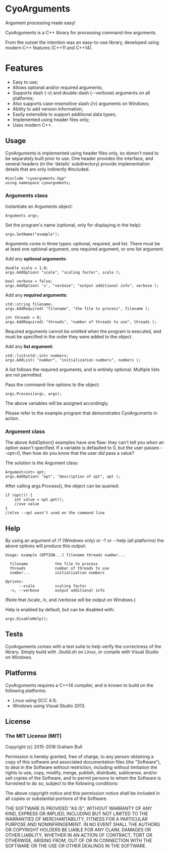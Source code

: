 # CyoArguments

Argument processing made easy!

CyoArguments is a C++ library for processing command-line arguments.

From the outset the intention was an easy-to-use library, developed using modern C++ features (C++11 and C++14).

# Features

* Easy to use;
* Allows optional and/or required arguments;
* Supports dash (-v) and double-dash (--verbose) arguments on all platforms;
* Also supports case-insensitive slash (/v) arguments on Windows;
* Ability to add version information;
* Easily extensible to support additional data types;
* Implemented using header files only;
* Uses modern C++.

## Usage

CyoArguments is implemented using header files only, so doesn't need to be separately built prior to use. One header provides the interface, and several headers (in the 'details' subdirectory) provide implementation details that are only indirectly #included.

    #include "cyoarguments.hpp"
    using namespace cyoarguments;

### Arguments class

Instantiate an Arguments object:

    Arguments args;

Set the program's name (optional, only for displaying in the help):

    args.SetName("example"); 

Arguments come in three types: optional, required, and list. There must be at least one optional argument, one required argument, or one list argument.

Add any **optional arguments**:

    double scale = 1.0;
    args.AddOption( "scale", "scaling factor", scale );

    bool verbose = false;
    args.AddOption( 'v', "verbose", "output additional info", verbose );

Add any **required arguments**:

    std::string filename;
    args.AddRequired( "filename", "the file to process", filename );

    int threads = 0;
    args.AddRequired( "threads", "number of threads to use", threads );

Required arguments cannot be omitted when the program is executed, and must be specified in the order they were added to the object.

Add any **list argument**:

    std::list<std::int> numbers;
    args.AddList( "number", "initialization numbers", numbers );

A list follows the required arguments, and is entirely optional. Multiple lists are not permitted. 

Pass the command-line options to the object:

    args.Process(argc, argv);

The above variables will be assigned accordingly.

Please refer to the example program that demonstrates CyoArguments in action.

### Argument class

The above AddOption() examples have one flaw: they can't tell you *when* an option wasn't specified. If a variable is defaulted to 0, but the user passes --opt=0, then how do you know that the user *did* pass a value?

The solution is the Argument class:

	Argument<int> opt;
	args.AddOption( "opt", "description of opt", opt );

After calling args.Process(), the object can be queried:

	if (opt()) {
		int value = opt.get();
		//use value
	}
	//else --opt wasn't used on the command line

## Help

By using an argument of /? (Windows only) or -? or --help (all platforms) the above options will produce this output:

    Usage: example [OPTION...] filename threads number...
    
      filename            the file to process
      threads             number of threads to use
      number...           initialization numbers
    
    Options:
          --scale         scaling factor
      -v, --verbose       output additional info

(Note that /scale, /v, and /verbose will be output on Windows.)

Help is enabled by default, but can be disabled with:

    args.DisableHelp();

## Tests

CyoArguments comes with a test suite to help verify the correctness of the library. Simply build with ./build.sh on Linux, or compile with Visual Studio on Windows.

## Platforms

CyoArguments requires a C++14 compiler, and is known to build on the following platforms:

* Linux using GCC 4.9;
* Windows using Visual Studio 2013.

## License

### The MIT License (MIT)

Copyright (c) 2015-2016 Graham Bull

Permission is hereby granted, free of charge, to any person obtaining a copy
of this software and associated documentation files (the "Software"), to deal
in the Software without restriction, including without limitation the rights
to use, copy, modify, merge, publish, distribute, sublicense, and/or sell
copies of the Software, and to permit persons to whom the Software is
furnished to do so, subject to the following conditions:

The above copyright notice and this permission notice shall be included in all
copies or substantial portions of the Software.

THE SOFTWARE IS PROVIDED "AS IS", WITHOUT WARRANTY OF ANY KIND, EXPRESS OR
IMPLIED, INCLUDING BUT NOT LIMITED TO THE WARRANTIES OF MERCHANTABILITY,
FITNESS FOR A PARTICULAR PURPOSE AND NONINFRINGEMENT. IN NO EVENT SHALL THE
AUTHORS OR COPYRIGHT HOLDERS BE LIABLE FOR ANY CLAIM, DAMAGES OR OTHER
LIABILITY, WHETHER IN AN ACTION OF CONTRACT, TORT OR OTHERWISE, ARISING FROM,
OUT OF OR IN CONNECTION WITH THE SOFTWARE OR THE USE OR OTHER DEALINGS IN THE
SOFTWARE.